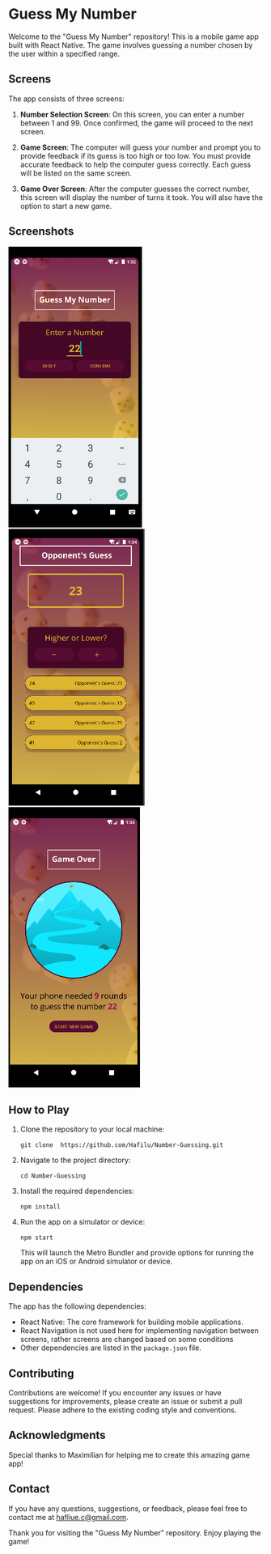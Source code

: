  # Guess My Number

Welcome to the "Guess My Number" repository! This is a mobile game app built with React Native. The game involves guessing a number chosen by the user within a specified range.

## Screens

The app consists of three screens:

1. **Number Selection Screen**: On this screen, you can enter a number between 1 and 99. Once confirmed, the game will proceed to the next screen.

2. **Game Screen**: The computer will guess your number and prompt you to provide feedback if its guess is too high or too low. You must provide accurate feedback to help the computer guess correctly. Each guess will be listed on the same screen.

3. **Game Over Screen**: After the computer guesses the correct number, this screen will display the number of turns it took. You will also have the option to start a new game.

## Screenshots

![My Recipe Book App Screenshots](assets/screenshot-1.PNG) 
![My Recipe Book App Screenshots](assets/screenshot-2.PNG) 
![My Recipe Book App Screenshots](assets/screenshot-3.PNG) 

## How to Play

1. Clone the repository to your local machine:

   ```
   git clone  https://github.com/Hafilu/Number-Guessing.git
   ```

2. Navigate to the project directory:

   ```
   cd Number-Guessing
   ```

3. Install the required dependencies:

   ```
   npm install
   ```

4. Run the app on a simulator or device:

   ```
   npm start
   ```

   This will launch the Metro Bundler and provide options for running the app on an iOS or Android simulator or device.

## Dependencies

The app has the following dependencies:

- React Native: The core framework for building mobile applications.
- React Navigation is not used here for implementing navigation between screens, rather screens are changed based on some conditions
- Other dependencies are listed in the `package.json` file.


## Contributing

Contributions are welcome! If you encounter any issues or have suggestions for improvements, please create an issue or submit a pull request. Please adhere to the existing coding style and conventions.

## Acknowledgments

Special thanks to Maximilian for helping me to create this amazing game app!

## Contact

If you have any questions, suggestions, or feedback, please feel free to contact me at hafliue.c@gmail.com.

Thank you for visiting the "Guess My Number" repository. Enjoy playing the game!
